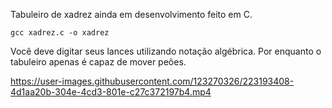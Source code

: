Tabuleiro de xadrez ainda em desenvolvimento feito em C.

```
gcc xadrez.c -o xadrez
```

Você deve digitar seus lances utilizando notação algébrica.
Por enquanto o tabuleiro apenas é capaz de mover peões.

https://user-images.githubusercontent.com/123270326/223193408-4d1aa20b-304e-4cd3-801e-c27c372197b4.mp4
